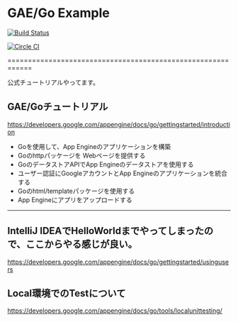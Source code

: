 # GAE/Go Example

[![Build Status](https://drone.io/github.com/kyokomi/gae-go-example/status.png)](https://drone.io/github.com/kyokomi/gae-go-example/latest)

[![Circle CI](https://circleci.com/gh/kyokomi/gae-go-example.png?style=badge)](https://circleci.com/gh/kyokomi/gae-go-example)

============================================================

公式チュートリアルやってます。

## GAE/Goチュートリアル

https://developers.google.com/appengine/docs/go/gettingstarted/introduction

- Goを使用して、App Engineのアプリケーションを構築
- Goのhttpパッケージを Webページを提供する
- GoのデータストアAPIでApp Engineのデータストアを使用する
- ユーザー認証にGoogleアカウントとApp Engineのアプリケーションを統合する
- Goのhtml/templateパッケージを使用する
- App Engineにアプリをアップロードする

---

## IntelliJ IDEAでHelloWorldまでやってしまったので、ここからやる感じが良い。

https://developers.google.com/appengine/docs/go/gettingstarted/usingusers

## Local環境でのTestについて

https://developers.google.com/appengine/docs/go/tools/localunittesting/


